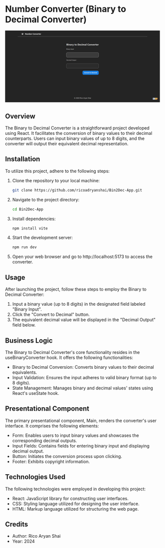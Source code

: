 # Number Converter (Binary to Decimal Converter)

![Number Converter App Page](./src/assets/page.png)

## Overview

The Binary to Decimal Converter is a straightforward project developed using React. It facilitates the conversion of binary values to their decimal counterparts. Users can input binary values of up to 8 digits, and the converter will output their equivalent decimal representation.

## Installation

To utilize this project, adhere to the following steps:

1. Clone the repository to your local machine:

   ```bash
   git clone https://github.com/ricoadryanshai/Bin2Dec-App.git
   ```

2. Navigate to the project directory:

   ```bash
   cd Bin2Dec-App
   ```

3. Install dependencies:

   ```bash
   npm install vite
   ```

4. Start the development server:

   ```bash
   npm run dev
   ```

5. Open your web browser and go to http://localhost:5173 to access the converter.

## Usage

After launching the project, follow these steps to employ the Binary to Decimal Converter:

1. Input a binary value (up to 8 digits) in the designated field labeled "Binary Input".
2. Click the "Convert to Decimal" button.
3. The equivalent decimal value will be displayed in the "Decimal Output" field below.

## Business Logic

The Binary to Decimal Converter's core functionality resides in the useBinaryConverter hook. It offers the following functionalities:

- Binary to Decimal Conversion: Converts binary values to their decimal equivalents.
- Input Validation: Ensures the input adheres to valid binary format (up to 8 digits).
- State Management: Manages binary and decimal values' states using React's useState hook.

## Presentational Component

The primary presentational component, Main, renders the converter's user interface. It comprises the following elements:

- Form: Enables users to input binary values and showcases the corresponding decimal outputs.
- Input Fields: Contains fields for entering binary input and displaying decimal output.
- Button: Initiates the conversion process upon clicking.
- Footer: Exhibits copyright information.

## Technologies Used

The following technologies were employed in developing this project:

- React: JavaScript library for constructing user interfaces.
- CSS: Styling language utilized for designing the user interface.
- HTML: Markup language utilized for structuring the web page.

## Credits

- Author: Rico Aryan Shai
- Year: 2024
